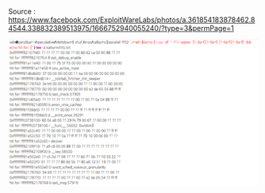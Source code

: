 Source : https://www.facebook.com/ExploitWareLabs/photos/a.361854183878462.84544.338832389513975/1666752940055240/?type=3&permPage=1

![GITHUB](26678667_1666752940055240_6690287159821736100_o.png)
